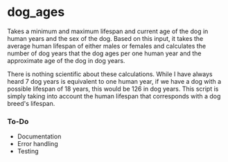 # dog_ages

Takes a minimum and maximum lifespan and current age of the dog in human years and the sex of the dog.  Based on this input, it takes the average human lifespan of either males or females and calculates the number of dog years that the dog ages per one human year and the approximate age of the dog in dog years.

There is nothing scientific about these calculations.  While I have always heard 7 dog years is equivalent to one human year, if we have a dog with a possible lifespan of 18 years, this would be 126 in dog years.  This script is simply taking into account the human lifespan that corresponds with a dog breed's lifespan.

### To-Do
* Documentation
* Error handling
* Testing
